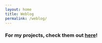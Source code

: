 ```yaml
---
layout: home
title: Weblog
permalink: /weblog/
---
```


### For my projects, check them out [here](/project)!
